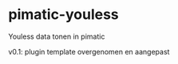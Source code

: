 pimatic-youless
===============

Youless data tonen in pimatic

v0.1: plugin template overgenomen en aangepast
